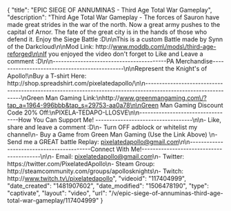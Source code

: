 {
    "title": "EPIC SIEGE OF ANNUMINAS - Third Age Total War Gameplay",
    "description": "Third Age Total War Gameplay - The forces of Sauron have made great strides in the war of the north. Now a great army pushes to the capital of Arnor. The fate of the great city is in the hands of those who defend it. Enjoy the Siege Battle :D\n\nThis is a custom Battle made by Synn of the Darkcloud\n\nMod Link: http:\/\/www.moddb.com\/mods\/third-age-reforged\n\nIf you enjoyed the video don't forget to Like and Leave a comment :D\n\n-----------------------------------------PA Merchandise----------------------------------------------\n\nRepresent the Knight's of Apollo!\nBuy a T-shirt Here: http:\/\/shop.spreadshirt.com\/pixelatedapollo\/\n\n---------------------------------------------------------------------------------------------------------------\nGreen Man Gaming Link:\nhttp:\/\/www.greenmangaming.com\/?tap_a=1964-996bbb&tap_s=29753-aa0a78\n\nGreen Man Gaming Discount Code 20% Off:\nPIXELA-TEDAPO-LLOSVE\n\n----------------------------------How You Can Support Me! -----------------------------------\n\n- Like, share and leave a comment :D\n- Turn OFF adblock or whitelist my channel\n- Buy a Game from Green Man Gaming (Use the Link Above) \n- Send me a GREAT battle Replay: pixelatedapollo@gmail.com\n\n------------------------------------------Connect With Me!-----------------------------------------\n\n- Email: pixelatedapollo@gmail.com\n- Twitter: https:\/\/twitter.com\/PixelatedApollo\n- Steam Group:  http:\/\/steamcommunity.com\/groups\/apollosknights\n- Twitch: http:\/\/www.twitch.tv\/pixelatedapollo",
    "videoid": "117404999",
    "date_created": "1481907602",
    "date_modified": "1506478190",
    "type": "captivate",
    "layout": "video",
    "url": "\/v\/epic-siege-of-annuminas-third-age-total-war-gameplay\/117404999"
}